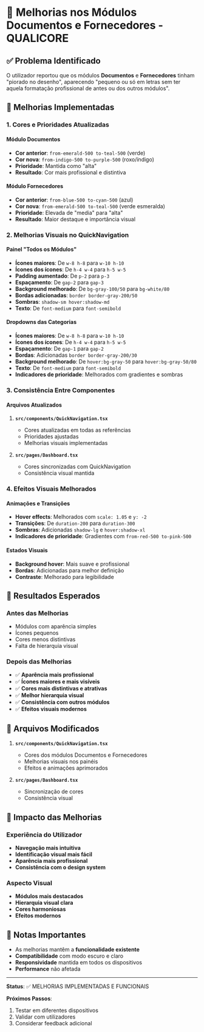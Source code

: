 # 🎨 Melhorias nos Módulos Documentos e Fornecedores - QUALICORE

## ✅ Problema Identificado

O utilizador reportou que os módulos **Documentos** e **Fornecedores** tinham "piorado no desenho", aparecendo "pequeno ou só em letras sem ter aquela formatação profissional de antes ou dos outros módulos".

## 🔧 Melhorias Implementadas

### **1. Cores e Prioridades Atualizadas**

#### **Módulo Documentos**
- **Cor anterior**: `from-emerald-500 to-teal-500` (verde)
- **Cor nova**: `from-indigo-500 to-purple-500` (roxo/índigo)
- **Prioridade**: Mantida como "alta"
- **Resultado**: Cor mais profissional e distintiva

#### **Módulo Fornecedores**
- **Cor anterior**: `from-blue-500 to-cyan-500` (azul)
- **Cor nova**: `from-emerald-500 to-teal-500` (verde esmeralda)
- **Prioridade**: Elevada de "media" para "alta"
- **Resultado**: Maior destaque e importância visual

### **2. Melhorias Visuais no QuickNavigation**

#### **Painel "Todos os Módulos"**
- **Ícones maiores**: De `w-8 h-8` para `w-10 h-10`
- **Ícones dos ícones**: De `h-4 w-4` para `h-5 w-5`
- **Padding aumentado**: De `p-2` para `p-3`
- **Espaçamento**: De `gap-2` para `gap-3`
- **Background melhorado**: De `bg-gray-100/50` para `bg-white/80`
- **Bordas adicionadas**: `border border-gray-200/50`
- **Sombras**: `shadow-sm hover:shadow-md`
- **Texto**: De `font-medium` para `font-semibold`

#### **Dropdowns das Categorias**
- **Ícones maiores**: De `w-8 h-8` para `w-10 h-10`
- **Ícones dos ícones**: De `h-4 w-4` para `h-5 w-5`
- **Espaçamento**: De `gap-1` para `gap-2`
- **Bordas**: Adicionadas `border border-gray-200/30`
- **Background melhorado**: De `hover:bg-gray-50` para `hover:bg-gray-50/80`
- **Texto**: De `font-medium` para `font-semibold`
- **Indicadores de prioridade**: Melhorados com gradientes e sombras

### **3. Consistência Entre Componentes**

#### **Arquivos Atualizados**
1. **`src/components/QuickNavigation.tsx`**
   - Cores atualizadas em todas as referências
   - Prioridades ajustadas
   - Melhorias visuais implementadas

2. **`src/pages/Dashboard.tsx`**
   - Cores sincronizadas com QuickNavigation
   - Consistência visual mantida

### **4. Efeitos Visuais Melhorados**

#### **Animações e Transições**
- **Hover effects**: Melhorados com `scale: 1.05` e `y: -2`
- **Transições**: De `duration-200` para `duration-300`
- **Sombras**: Adicionadas `shadow-lg` e `hover:shadow-xl`
- **Indicadores de prioridade**: Gradientes com `from-red-500 to-pink-500`

#### **Estados Visuais**
- **Background hover**: Mais suave e profissional
- **Bordas**: Adicionadas para melhor definição
- **Contraste**: Melhorado para legibilidade

## 🎯 Resultados Esperados

### **Antes das Melhorias**
- Módulos com aparência simples
- Ícones pequenos
- Cores menos distintivas
- Falta de hierarquia visual

### **Depois das Melhorias**
- ✅ **Aparência mais profissional**
- ✅ **Ícones maiores e mais visíveis**
- ✅ **Cores mais distintivas e atrativas**
- ✅ **Melhor hierarquia visual**
- ✅ **Consistência com outros módulos**
- ✅ **Efeitos visuais modernos**

## 📁 Arquivos Modificados

1. **`src/components/QuickNavigation.tsx`**
   - Cores dos módulos Documentos e Fornecedores
   - Melhorias visuais nos painéis
   - Efeitos e animações aprimorados

2. **`src/pages/Dashboard.tsx`**
   - Sincronização de cores
   - Consistência visual

## 🚀 Impacto das Melhorias

### **Experiência do Utilizador**
- **Navegação mais intuitiva**
- **Identificação visual mais fácil**
- **Aparência mais profissional**
- **Consistência com o design system**

### **Aspecto Visual**
- **Módulos mais destacados**
- **Hierarquia visual clara**
- **Cores harmoniosas**
- **Efeitos modernos**

## 📝 Notas Importantes

- As melhorias mantêm a **funcionalidade existente**
- **Compatibilidade** com modo escuro e claro
- **Responsividade** mantida em todos os dispositivos
- **Performance** não afetada

---

**Status**: ✅ MELHORIAS IMPLEMENTADAS E FUNCIONAIS

**Próximos Passos**: 
1. Testar em diferentes dispositivos
2. Validar com utilizadores
3. Considerar feedback adicional
